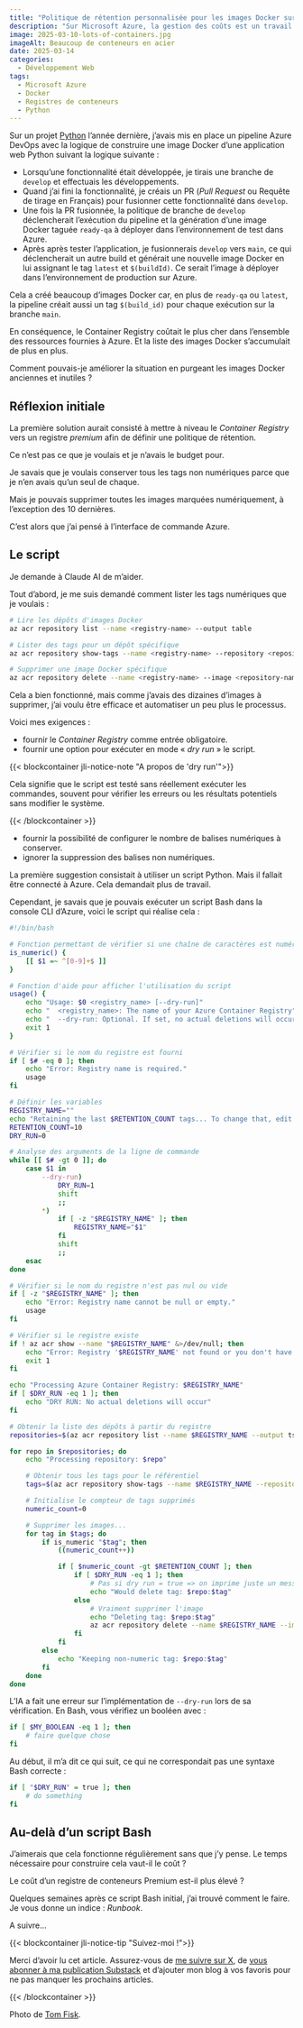 ```yaml
---
title: "Politique de rétention personnalisée pour les images Docker sur les registres de conteneurs Azure"
description: "Sur Microsoft Azure, la gestion des coûts est un travail quotidien. Je vais prendre un exemple avec un registre de conteneurs et la politique de rétention qui consiste à ne conserver que les 10 dernières images."
image: 2025-03-10-lots-of-containers.jpg
imageAlt: Beaucoup de conteneurs en acier
date: 2025-03-14
categories:
  - Développement Web
tags:
  - Microsoft Azure
  - Docker
  - Registres de conteneurs
  - Python
---
```


Sur un projet [Python](../../../tags/python/_index.md) l’année dernière, j’avais mis en place un pipeline Azure DevOps avec la logique de construire une image Docker d’une application web Python suivant la logique suivante :

- Lorsqu’une fonctionnalité était développée, je tirais une branche de `develop` et effectuais les développements.
- Quand j’ai fini la fonctionnalité, je créais un PR (_Pull Request_ ou Requête de tirage en Français) pour fusionner cette fonctionnalité dans `develop`.
- Une fois la PR fusionnée, la politique de branche de `develop` déclencherait l’exécution du pipeline et la génération d’une image Docker taguée `ready-qa` à déployer dans l’environnement de test dans Azure.
- Après après tester l’application, je fusionnerais `develop` vers `main`, ce qui déclencherait un autre build et générait une nouvelle image Docker en lui assignant le tag `latest` et `$(buildId)`. Ce serait l’image à déployer dans l’environnement de production sur Azure.

Cela a créé beaucoup d’images Docker car, en plus de `ready-qa` ou `latest`, la pipeline créait aussi un tag `$(build_id)` pour chaque exécution sur la branche `main`.

En conséquence, le Container Registry coûtait le plus cher dans l’ensemble des ressources fournies à Azure. Et la liste des images Docker s’accumulait de plus en plus.

Comment pouvais-je améliorer la situation en purgeant les images Docker anciennes et inutiles ?

## Réflexion initiale

La première solution aurait consisté à mettre à niveau le _Container Registry_ vers un registre _premium_ afin de définir une politique de rétention.

Ce n’est pas ce que je voulais et je n’avais le budget pour.

Je savais que je voulais conserver tous les tags non numériques parce que je n’en avais qu’un seul de chaque.

Mais je pouvais supprimer toutes les images marquées numériquement, à l’exception des 10 dernières.

C’est alors que j’ai pensé à l’interface de commande Azure.

## Le script

Je demande à Claude AI de m’aider.

Tout d’abord, je me suis demandé comment lister les tags numériques que je voulais :

```bash
# Lire les dépôts d'images Docker
az acr repository list --name <registry-name> --output table

# Lister des tags pour un dépôt spécifique
az acr repository show-tags --name <registry-name> --repository <repository-name> --orderby time_asc --output table

# Supprimer une image Docker spécifique
az acr repository delete --name <registry-name> --image <repository-name>:<tag> --yes
```

Cela a bien fonctionné, mais comme j’avais des dizaines d’images à supprimer, j’ai voulu être efficace et automatiser un peu plus le processus.

Voici mes exigences :

- fournir le _Container Registry_ comme entrée obligatoire.
- fournir une option pour exécuter en mode « *dry run* » le script.

{{< blockcontainer jli-notice-note "A propos de 'dry run'">}}

Cela signifie que le script est testé sans réellement exécuter les commandes, souvent pour vérifier les erreurs ou les résultats potentiels sans modifier le système.

{{< /blockcontainer >}}

- fournir la possibilité de configurer le nombre de balises numériques à conserver.
- ignorer la suppression des balises non numériques.

La première suggestion consistait à utiliser un script Python. Mais il fallait être connecté à Azure. Cela demandait plus de travail.

Cependant, je savais que je pouvais exécuter un script Bash dans la console CLI d’Azure, voici le script qui réalise cela :

```bash
#!/bin/bash

# Fonction permettant de vérifier si une chaîne de caractères est numérique
is_numeric() {
    [[ $1 =~ ^[0-9]+$ ]]
}

# Fonction d'aide pour afficher l'utilisation du script
usage() {
    echo "Usage: $0 <registry_name> [--dry-run]"
    echo "  <registry_name>: The name of your Azure Container Registry"
    echo "  --dry-run: Optional. If set, no actual deletions will occur"
    exit 1
}

# Vérifier si le nom du registre est fourni
if [ $# -eq 0 ]; then
    echo "Error: Registry name is required."
    usage
fi

# Définir les variables
REGISTRY_NAME=""
echo "Retaining the last $RETENTION_COUNT tags... To change that, edit the constant RETENTION_COUNT in the script"
RETENTION_COUNT=10
DRY_RUN=0

# Analyse des arguments de la ligne de commande
while [[ $# -gt 0 ]]; do
    case $1 in
        --dry-run)
            DRY_RUN=1
            shift
            ;;
        *)
            if [ -z "$REGISTRY_NAME" ]; then
                REGISTRY_NAME="$1"
            fi
            shift
            ;;
    esac
done

# Vérifier si le nom du registre n'est pas nul ou vide
if [ -z "$REGISTRY_NAME" ]; then
    echo "Error: Registry name cannot be null or empty."
    usage
fi

# Vérifier si le registre existe
if ! az acr show --name "$REGISTRY_NAME" &>/dev/null; then
    echo "Error: Registry '$REGISTRY_NAME' not found or you don't have access to it."
    exit 1
fi

echo "Processing Azure Container Registry: $REGISTRY_NAME"
if [ $DRY_RUN -eq 1 ]; then
    echo "DRY RUN: No actual deletions will occur"
fi

# Obtenir la liste des dépôts à partir du registre
repositories=$(az acr repository list --name $REGISTRY_NAME --output tsv)

for repo in $repositories; do
    echo "Processing repository: $repo"

    # Obtenir tous les tags pour le référentiel
    tags=$(az acr repository show-tags --name $REGISTRY_NAME --repository $repo --orderby time_desc --output tsv)

    # Initialise le compteur de tags supprimés
    numeric_count=0

    # Supprimer les images...
    for tag in $tags; do
        if is_numeric "$tag"; then
            ((numeric_count++))

            if [ $numeric_count -gt $RETENTION_COUNT ]; then
                if [ $DRY_RUN -eq 1 ]; then
                    # Pas si dry run = true => on imprime juste un message
                    echo "Would delete tag: $repo:$tag"
                else
                    # Vraiment supprimer l'image
                    echo "Deleting tag: $repo:$tag"
                    az acr repository delete --name $REGISTRY_NAME --image "${repo}:${tag}" --yes
                fi
            fi
        else
            echo "Keeping non-numeric tag: $repo:$tag"
        fi
    done
done
```

L’IA a fait une erreur sur l’implémentation de `--dry-run` lors de sa vérification. En Bash, vous vérifiez un booléen avec :

```bash
if [ $MY_BOOLEAN -eq 1 ]; then
	# faire quelque chose
fi
```

Au début, il m’a dit ce qui suit, ce qui ne correspondait pas une syntaxe Bash correcte :

```bash
if [ "$DRY_RUN" = true ]; then
	# do something
fi
```

## Au-delà d’un script Bash

J’aimerais que cela fonctionne régulièrement sans que j’y pense. Le temps nécessaire pour construire cela vaut-il le coût ?

Le coût d’un registre de conteneurs Premium est-il plus élevé ?

Quelques semaines après ce script Bash initial, j’ai trouvé comment le faire. Je vous donne un indice : _Runbook_.

A suivre…

{{< blockcontainer jli-notice-tip "Suivez-moi !">}}

Merci d’avoir lu cet article. Assurez-vous de [me suivre sur X](https://x.com/LitzlerJeremie), de [vous abonner à ma publication Substack](https://iamjeremie.substack.com/) et d’ajouter mon blog à vos favoris pour ne pas manquer les prochains articles.

{{< /blockcontainer >}}

Photo de [Tom Fisk](https://www.pexels.com/photo/aerial-photography-of-container-van-lot-3063470/).
